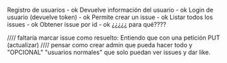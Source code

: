 Registro de usuarios - ok
Devuelve información del usuario - ok
Login de usuario (devuelve token) - ok
Permite crear un issue - ok
Listar todos los issues - ok
Obtener issue por id - ok ¿¿¿¿¿ para qué????

//// faltaría marcar issue como resuelto: Entiendo que con una petición PUT (actualizar)
//// pensar como crear admin que pueda hacer todo y "OPCIONAL" "usuarios normales" que solo puedan ver issues y dar like.
